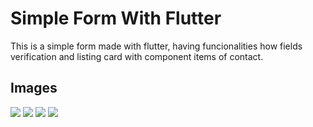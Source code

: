 # Simple Form With Flutter

This is a simple form made with flutter, having funcionalities how fields verification and listing card with component items of contact.

## Images

<img src="https://github.com/vgoes19/SimpleForm-Flutter/blob/main/lib/images/Screenshot_1655181467.png"/>
<img src="https://github.com/vgoes19/SimpleForm-Flutter/blob/main/lib/images/Screenshot_1655181513.png"/>
<img src="https://github.com/vgoes19/SimpleForm-Flutter/blob/main/lib/images/Screenshot_1655181521.png"/>
<img src="https://github.com/vgoes19/SimpleForm-Flutter/blob/main/lib/images/Screenshot_1655181576.png"/>

